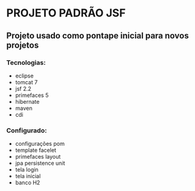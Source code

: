 # PROJETO PADRÃO JSF
## Projeto usado como pontape inicial para novos projetos
 
### Tecnologias:
 
 * eclipse
 * tomcat 7
 * jsf 2.2
 * primefaces 5
 * hibernate
 * maven
 * cdi
 
### Configurado:
 
 * configurações pom
 * template facelet
 * primefaces layout
 * jpa persistence unit
 * tela login
 * tela inicial
 * banco H2
 


